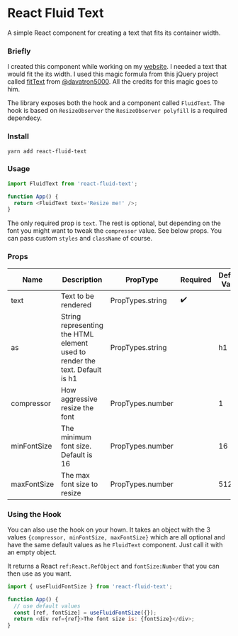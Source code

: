 # React Fluid Text

A simple React component for creating a text that fits its container width.

### Briefly

I created this component while working on my [website](https://antoniofullone.com). I needed a text that would fit the its width. I used this magic formula from this jQuery project called [fitText](https://github.com/davatron5000/FitText.js/blob/master/README.md) from [@davatron5000](https://github.com/davatron5000/). All the credits for this magic goes to him.

The library exposes both the hook and a component called `FluidText`. The hook is based on `ResizeObserver` the `ResizeObserver polyfill` is a required dependecy.

### Install

`yarn add react-fluid-text`

### Usage

```javascript
import FluidText from 'react-fluid-text';

function App() {
  return <FluidText text='Resize me!' />;
}
```

The only required prop is `text`. The rest is optional, but depending on the font you might want to tweak the `compressor` value. See below props. You can pass custom `styles` and `className` of course.

### Props

| Name        | Description                                                                 | PropType         | Required           | Default Value |
| ----------- | --------------------------------------------------------------------------- | ---------------- | ------------------ | ------------- |
| text        | Text to be rendered                                                         | PropTypes.string | :heavy_check_mark: |               |
| as          | String representing the HTML element used to render the text. Default is h1 | PropTypes.string |                    | h1            |
| compressor  | How aggressive resize the font                                              | PropTypes.number |                    | 1             |
| minFontSize | The minimum font size. Default is 16                                        | PropTypes.number |                    | 16            |
| maxFontSize | The max font size to resize                                                 | PropTypes.number |                    | 512           |

### Using the Hook

You can also use the hook on your hown. It takes an object with the 3 values `{compressor, minFontSize, maxFontSize}` which are all optional and have the same default values as he `FluidText` component. Just call it with an empty object.

It returns a React `ref:React.RefObject` and `fontSize:Number` that you can then use as you want.

```javascript
import { useFluidFontSize } from 'react-fluid-text';

function App() {
  // use default values
  const [ref, fontSize] = useFluidFontSize({});
  return <div ref={ref}>The font size is: {fontSize}</div>;
}
```

